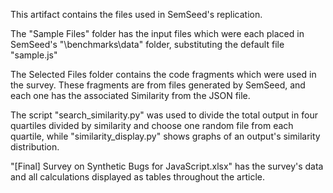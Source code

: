 This artifact contains the files used in SemSeed's replication.

The "Sample Files" folder has the input files which were each placed in SemSeed's "\benchmarks\data" folder, substituting the default file "sample.js"

The Selected Files folder contains the code fragments which were used in the survey. These fragments are from files generated by SemSeed, and each one has the associated Similarity from the JSON file.

The script "search_similarity.py" was used to divide the total output in four quartiles divided by similarity and choose one random file from each quartile, while "similarity_display.py" shows graphs of an output's similarity distribution.

"[Final] Survey on Synthetic Bugs for JavaScript.xlsx" has the survey's data and all calculations displayed as tables throughout the article.